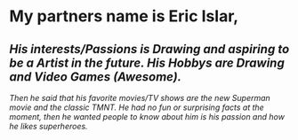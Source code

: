 # My partners name is Eric Islar, 
## _His interests/Passions is Drawing and aspiring to be a Artist in the future. His Hobbys are Drawing and Video Games (Awesome)._
_Then he said that his favorite movies/TV shows are the new Superman movie and the classic TMNT. He had no  fun or surprising facts at the moment, then he wanted people to know about him is his passion and how he likes superheroes._
